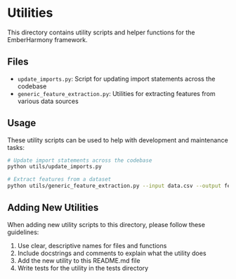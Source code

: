 # Utilities

This directory contains utility scripts and helper functions for the EmberHarmony framework.

## Files

- `update_imports.py`: Script for updating import statements across the codebase
- `generic_feature_extraction.py`: Utilities for extracting features from various data sources

## Usage

These utility scripts can be used to help with development and maintenance tasks:

```bash
# Update import statements across the codebase
python utils/update_imports.py

# Extract features from a dataset
python utils/generic_feature_extraction.py --input data.csv --output features.csv
```

## Adding New Utilities

When adding new utility scripts to this directory, please follow these guidelines:

1. Use clear, descriptive names for files and functions
2. Include docstrings and comments to explain what the utility does
3. Add the new utility to this README.md file
4. Write tests for the utility in the tests directory